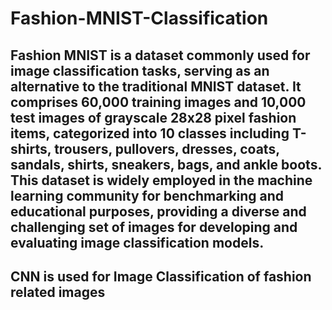 # Fashion-MNIST-Classification

## Fashion MNIST is a dataset commonly used for image classification tasks, serving as an alternative to the traditional MNIST dataset. It comprises 60,000 training images and 10,000 test images of grayscale 28x28 pixel fashion items, categorized into 10 classes including T-shirts, trousers, pullovers, dresses, coats, sandals, shirts, sneakers, bags, and ankle boots. This dataset is widely employed in the machine learning community for benchmarking and educational purposes, providing a diverse and challenging set of images for developing and evaluating image classification models.

## CNN is used for Image Classification of fashion related images

